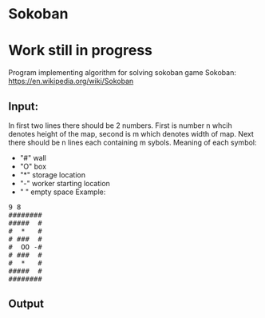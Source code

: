 # Sokoban
# Work still in progress 

Program implementing algorithm for solving sokoban game
Sokoban: https://en.wikipedia.org/wiki/Sokoban

## Input:

In first two lines there should be 2 numbers. First is number n whcih denotes height of the map, second is m which denotes width of map.
Next there should be n lines each containing m sybols.
Meaning of each symbol:
- "#" wall
- "O" box
- "*" storage location
- "-" worker starting location
- " " empty space
Example:
<pre>
9 8
########
#####  #
#  *   #
# ###  #
#  OO -#
# ###  #
#  *   #
#####  #
########
</pre>

## Output
